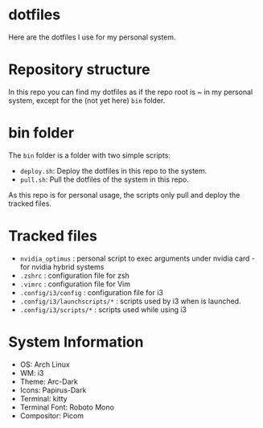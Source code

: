 # dotfiles

Here are the dotfiles I use for my personal system.

# Repository structure

In this repo you can find my dotfiles as if the repo root is ~ in my personal system, except for the (not yet here) `bin` folder.

# bin folder

The `bin` folder is a folder with two simple scripts:

- `deploy.sh`: Deploy the dotfiles in this repo to the system.
- `pull.sh`: Pull the dotfiles of the system in this repo.

As this repo is for personal usage, the scripts only pull and deploy the tracked files.

# Tracked files

- `nvidia_optimus` : personal script to exec arguments under nvidia card - for nvidia hybrid systems
- `.zshrc` : configuration file for zsh
- `.vimrc` : configuration file for Vim
- `.config/i3/config` : configuration file for i3
- `.config/i3/launchscripts/*` : scripts used by i3 when is launched.
- `.config/i3/scripts/*` : scripts used while using i3

# System Information

- OS: Arch Linux
- WM: i3
- Theme: Arc-Dark
- Icons: Papirus-Dark
- Terminal: kitty
- Terminal Font: Roboto Mono
- Compositor: Picom


